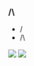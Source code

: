 ### /\
- \/
- /\
<img align="center" src="https://github-readme-stats.vercel.app/api?username=pwqbot&count_private=true&show_icons=true&theme=graywhite" />
<img align="center" src="https://github-readme-stats.vercel.app/api/top-langs/?username=pwqbot&layout=compact&theme=graywhite&hide=html,css" />
